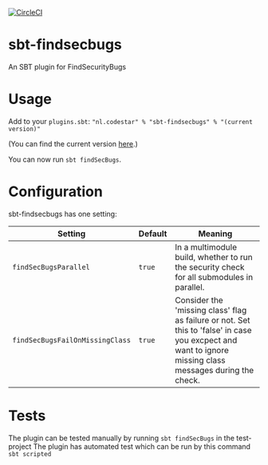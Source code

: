 [![CircleCI](https://circleci.com/gh/code-star/sbt-findsecbugs.png)](https://circleci.com/gh/code-star/sbt-findsecbugs)

# sbt-findsecbugs
An SBT plugin for FindSecurityBugs

# Usage
Add to your `plugins.sbt`: `"nl.codestar" % "sbt-findsecbugs" % "(current version)"`

(You can find the current version [here](https://github.com/code-star/sbt-findsecbugs/releases).)

You can now run `sbt findSecBugs`.

# Configuration

sbt-findsecbugs has one setting:

|Setting|Default|Meaning|
|---|---|---|
|`findSecBugsParallel`|`true`|In a multimodule build, whether to run the security check for all submodules in parallel. |If you run into memory issues, it might help to set this to `false`.|
|`findSecBugsFailOnMissingClass`|`true`|Consider the 'missing class' flag as failure or not. Set this to 'false' in case you excpect and want to ignore missing class messages during the check.| 

# Tests
The plugin can be tested manually by running `sbt findSecBugs` in the test-project
The plugin has automated test which can be run by this command `sbt scripted`
